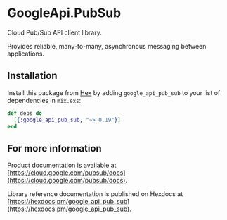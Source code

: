 # GoogleApi.PubSub

Cloud Pub/Sub API client library.

Provides reliable, many-to-many, asynchronous messaging between applications.


## Installation

Install this package from [Hex](https://hex.pm) by adding
`google_api_pub_sub` to your list of dependencies in `mix.exs`:

```elixir
def deps do
  [{:google_api_pub_sub, "~> 0.19"}]
end
```

## For more information

Product documentation is available at [https://cloud.google.com/pubsub/docs](https://cloud.google.com/pubsub/docs).

Library reference documentation is published on Hexdocs at
[https://hexdocs.pm/google_api_pub_sub](https://hexdocs.pm/google_api_pub_sub).
